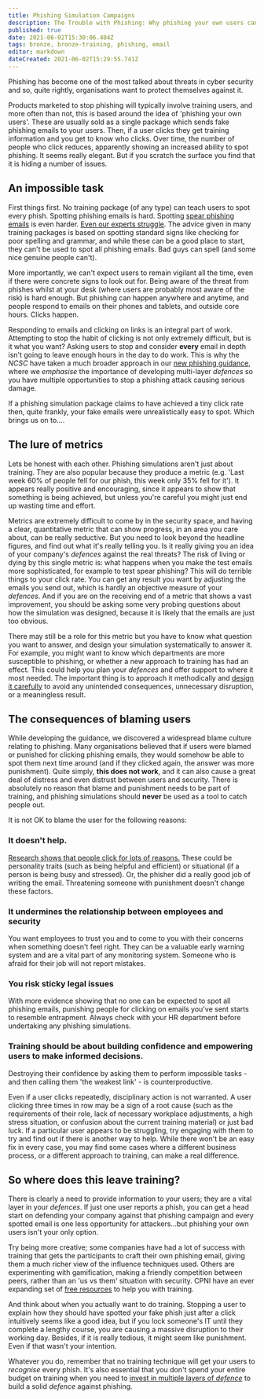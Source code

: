 ```yaml
---
title: Phishing Simulation Campaigns
description: The Trouble with Phishing: Why phishing your own users cannot solve all your problems....and may cause a few more
published: true
date: 2021-06-02T15:30:06.404Z
tags: bronze, bronze-training, phishing, email
editor: markdown
dateCreated: 2021-06-02T15:29:55.741Z
---
```


Phishing has become one of the most talked about threats in cyber security and so, quite rightly, organisations want to protect themselves against it.

Products marketed to stop phishing will typically involve training users, and more often than not, this is based around the idea of 'phishing your own users'. These are usually sold as a single package which sends fake phishing emails to your users. Then, if a user clicks they get training information and you get to know who clicks. Over time, the number of people who click reduces, apparently showing an increased ability to spot phishing. It seems really elegant. But if you scratch the surface you find that it is hiding a number of issues.

## An impossible task

First things first. No training package (of any type) can teach users to spot every phish. Spotting phishing emails is hard. Spotting [spear phishing emails](https://en.wikipedia.org/wiki/Phishing#Spear_phishing) is even harder. [Even our experts struggle](https://www.ncsc.gov.uk/blog-post/serious-side-pranking). The advice given in many training packages is based on spotting standard signs like checking for poor spelling and grammar, and while these can be a good place to start, they can't be used to spot all phishing emails. Bad guys can spell (and some nice genuine people can't).

More importantly, we can't expect users to remain vigilant all the time, even if there were concrete signs to look out for. Being aware of the threat from phishes whilst at your desk (where users are probably most aware of the risk) is hard enough. But phishing can happen anywhere and anytime, and people respond to emails on their phones and tablets, and outside core hours. Clicks happen.

Responding to emails and clicking on links is an integral part of work. Attempting to stop the habit of clicking is not only extremely difficult, but is it what you want? Asking users to stop and consider **every** email in depth isn't going to leave enough hours in the day to do work. This is why the *NCSC* have taken a much broader approach in our [new phishing guidance](https://www.ncsc.gov.uk/phishing), where we *emphasise* the importance of developing multi-layer *defences* so you have multiple opportunities to stop a phishing attack causing serious damage.

If a phishing simulation package claims to have achieved a tiny click rate then, quite frankly, your fake emails were unrealistically easy to spot. Which brings us on to....

## The lure of metrics

Lets be honest with each other. Phishing simulations aren't just about training. They are also popular because they produce a metric (e.g. 'Last week 60% of people fell for our phish, this week only 35% fell for it'). It appears really positive and encouraging, since it appears to show that something is being achieved, but unless you're careful you might just end up wasting time and effort.

Metrics are extremely difficult to come by in the security space, and having a clear, quantitative metric that can show progress, in an area you care about, can be really seductive. But you need to look beyond the headline figures, and find out what it's really telling you. Is it really giving you an idea of your company's *defences* against the real threats? The risk of living or dying by this single metric is: what happens when you make the test emails more sophisticated, for example to test spear phishing? This will do terrible things to your click rate. You can get any result you want by adjusting the emails you send out, which is hardly an objective measure of your *defences*. And if you are on the receiving end of a metric that shows a vast improvement, you should be asking some very probing questions about how the simulation was designed, because it is likely that the emails are just too obvious.

There may still be a role for this metric but you have to know what question you want to answer, and design your simulation systematically to answer it. For example, you might want to know which departments are more susceptible to phishing, or whether a new approach to training has had an effect. This could help you plan your *defences* and offer support to where it most needed. The important thing is to approach it methodically and [design it carefully](https://www.cpni.gov.uk/system/files/documents/51/d7/phishing_simulations_guide.pdf) to avoid any unintended consequences, unnecessary disruption, or a meaningless result.

## The consequences of blaming users

While developing the guidance, we discovered a widespread blame culture relating to phishing. Many organisations believed that if users were blamed or punished for clicking phishing emails, they would somehow be able to spot them next time around (and if they clicked again, the answer was more punishment). Quite simply, **this does not work**, and it can also cause a great deal of distress and even distrust between users and security. There is absolutely no reason that blame and punishment needs to be part of training, and phishing simulations should **never** be used as a tool to catch people out.

It is not OK to blame the user for the following reasons:

### **It doesn't help.**

[Research shows that people click for lots of reasons.](https://www.sciencedirect.com/science/article/pii/S0747563217301504) These could be personality traits (such as being helpful and efficient) or situational (if a person is being busy and stressed). Or, the phisher did a really good job of writing the email. Threatening someone with punishment doesn't change these factors.

### **It undermines the relationship between employees and security**

You want employees to trust you and to come to you with their concerns when something doesn't feel right. They can be a valuable early warning system and are a vital part of any monitoring system. Someone who is afraid for their job will not report mistakes.

### **You risk sticky legal issues**

With more evidence showing that no one can be expected to spot all phishing emails, punishing people for clicking on emails you've sent starts to resemble entrapment. Always check with your HR department before undertaking any phishing simulations.

### **Training should be about building confidence and empowering users to make informed decisions.**

Destroying their confidence by asking them to perform impossible tasks - and then calling them 'the weakest link' - is counterproductive.

Even if a user clicks repeatedly, disciplinary action is not warranted. A user clicking three times in row may be a sign of a root cause (such as the requirements of their role, lack of necessary workplace adjustments, a high stress situation, or confusion about the current training material) or just bad luck. If a particular user appears to be struggling, try engaging with them to try and find out if there is another way to help. While there won't be an easy fix in every case, you may find some cases where a different business process, or a different approach to training, can make a real difference.

## So where does this leave training?

There is clearly a need to provide information to your users; they are a vital layer in your *defences*. If just one user reports a phish, you can get a head start on defending your company against that phishing campaign and every spotted email is one less opportunity for attackers...but phishing your own users isn't your only option.

Try being more creative; some companies have had a lot of success with training that gets the participants to craft their own phishing email, giving them a much richer view of the influence techniques used. Others are experimenting with gamification, making a friendly competition between peers, rather than an 'us vs them' situation with security. CPNI have an ever expanding set of [free resources](https://www.cpni.gov.uk/dont-take-bait) to help you with training.

And think about when you actually want to do training. Stopping a user to explain how they should have spotted your fake phish just after a click intuitively seems like a good idea, but if you lock someone's IT until they complete a lengthy course, you are causing a massive disruption to their working day. Besides, if it is really tedious, it might seem like punishment. Even if that wasn't your intention.

Whatever you do, remember that no training technique will get your users to *recognise* every phish. It's also essential that you don't spend your entire budget on training when you need to [invest in multiple layers of *defence*](https://www.ncsc.gov.uk/guidance/phishing) to build a solid *defence* against phishing.